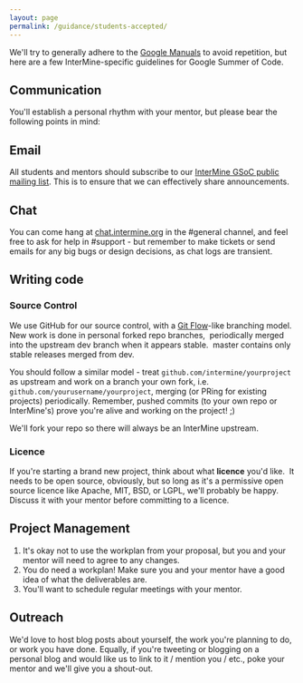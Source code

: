 ```yaml
---
layout: page
permalink: /guidance/students-accepted/
---
```


We'll try to generally adhere to the [Google Manuals](https://developers.google.com/open-source/gsoc/resources/guide) to avoid repetition, but here are a few InterMine-specific guidelines for Google Summer of Code.

## Communication

You'll establish a personal rhythm with your mentor, but please bear the following points in mind:

## Email

All students and mentors should subscribe to our [InterMine GSoC public mailing list](https://lists.cam.ac.uk/mailman/listinfo/gen-intermine-gsoc-public). This is to ensure that we can effectively share announcements.

## Chat

You can come hang at [chat.intermine.org](http://chat.intermine.org) in the #general channel, and feel free to ask for help in #support - but remember to make tickets or send emails for any big bugs or design decisions, as chat logs are transient.

## Writing code

### Source Control

We use GitHub for our source control, with a [Git Flow](http://nvie.com/posts/a-successful-git-branching-model/)-like branching model. New work is done in personal forked repo branches,  periodically merged into the upstream dev branch when it appears stable.  master contains only stable releases merged from dev.

You should follow a similar model - treat `github.com/intermine/yourproject` as upstream and work on a branch your own fork, i.e. `github.com/yourusername/yourproject`, merging (or PRing for existing projects) periodically. Remember, pushed commits (to your own repo or InterMine's) prove you're alive and working on the project! ;)

We'll fork your repo so there will always be an InterMine upstream.

### Licence

If you're starting a brand new project, think about what **licence** you'd like.  It needs to be open source, obviously, but so long as it's a permissive open source licence like Apache, MIT, BSD, or LGPL, we'll probably be happy. Discuss it with your mentor before committing to a licence.

## Project Management

1. It's okay not to use the workplan from your proposal, but you and your mentor will need to agree to any changes.
2. You do need a workplan! Make sure you and your mentor have a good idea of what the deliverables are.
3. You'll want to schedule regular meetings with your mentor.

## Outreach

We'd love to host blog posts about yourself, the work you're planning to do, or work you have done. Equally, if you're tweeting or blogging on a personal blog and would like us to link to it / mention you / etc., poke your mentor and we'll give you a shout-out.
